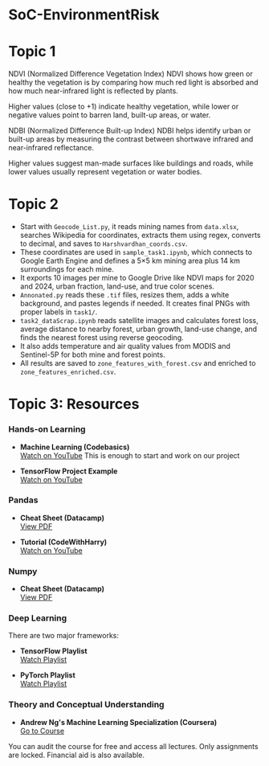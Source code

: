 # SoC-EnvironmentRisk

# Topic 1
NDVI (Normalized Difference Vegetation Index)
NDVI shows how green or healthy the vegetation is by comparing how much red light is absorbed and how much near-infrared light is reflected by plants.

Higher values (close to +1) indicate healthy vegetation, while lower or negative values point to barren land, built-up areas, or water.

NDBI (Normalized Difference Built-up Index)
NDBI helps identify urban or built-up areas by measuring the contrast between shortwave infrared and near-infrared reflectance.

Higher values suggest man-made surfaces like buildings and roads, while lower values usually represent vegetation or water bodies.

# Topic 2
- Start with `Geocode_List.py`, it reads mining names from `data.xlsx`, searches Wikipedia for coordinates, extracts them using regex, converts to decimal, and saves to `Harshvardhan_coords.csv`.  
- These coordinates are used in `sample_task1.ipynb`, which connects to Google Earth Engine and defines a 5×5 km mining area plus 14 km surroundings for each mine.  
- It exports 10 images per mine to Google Drive like NDVI maps for 2020 and 2024, urban fraction, land-use, and true color scenes.  
- `Annonated.py` reads these `.tif` files, resizes them, adds a white background, and pastes legends if needed. It creates final PNGs with proper labels in `task1/`.  
- `task2_dataScrap.ipynb` reads satellite images and calculates forest loss, average distance to nearby forest, urban growth, land-use change, and finds the nearest forest using reverse geocoding.  
- It also adds temperature and air quality values from MODIS and Sentinel-5P for both mine and forest points.  
- All results are saved to `zone_features_with_forest.csv` and enriched to `zone_features_enriched.csv`.

# Topic 3: Resources

### Hands-on Learning

- **Machine Learning (Codebasics)**  
  [Watch on YouTube](https://youtu.be/i_LwzRVP7bg?si=XzBY1XZMLbkDQHyq)
  This is enough to start and work on our project 

- **TensorFlow Project Example**  
  [Watch on YouTube](https://youtu.be/VtRLrQ3Ev-U?si=35fxQsChnnU1I3zs)

### Pandas

- **Cheat Sheet (Datacamp)**  
  [View PDF](https://media.datacamp.com/legacy/image/upload/v1676302204/Marketing/Blog/Pandas_Cheat_Sheet.pdf)

- **Tutorial (CodeWithHarry)**  
  [Watch on YouTube](https://youtu.be/RhEjmHeDNoA?si=r0cOV8U6zYUBRsqa)

### Numpy

- **Cheat Sheet (Datacamp)**  
  [View PDF](https://media.datacamp.com/legacy/image/upload/v1676302459/Marketing/Blog/Numpy_Cheat_Sheet.pdf)


### Deep Learning

There are two major frameworks:

- **TensorFlow Playlist**  
  [Watch Playlist](https://youtube.com/playlist?list=PLhhyoLH6IjfxVOdVC1P1L5z5azs0XjMsb&si=Xn0LTOONl5vmH_2h)

- **PyTorch Playlist**  
  [Watch Playlist](https://www.youtube.com/playlist?list=PLqnslRFeH2UrcDBWF5mfPGpqQDSta6VK4)

### Theory and Conceptual Understanding

- **Andrew Ng's Machine Learning Specialization (Coursera)**  
  [Go to Course](https://www.coursera.org/specializations/machine-learning-introduction)

You can audit the course for free and access all lectures. Only assignments are locked. Financial aid is also available.
